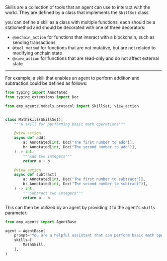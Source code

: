 Skills are a collection of tools that an agent can use to interact with the world.  They are defined by a class that implements the `SkillSet` class.


you can define a skill as a class with multiple functions, each should be a staticmethod and should be decorated with one of three decorators:

- `@onchain_action` for functions that interact with a blockchain, such as sending transactions
- `@tool_method` for functions that are not mutative, but are not related to modifying onchain state
- `@view_action` for functions that are read-only and do not affect external state

---

For example, a skill that enables an agent to perform addition and subtraction could be defined as follows:

```python
from typing import Annotated
from typing_extensions import Doc

from emp_agents.models.protocol import SkillSet, view_action


class MathSkill(SkillSet):
    """A skill for performing basic math operations"""

    @view_action
    async def add(
        a: Annotated[int, Doc("The first number to add")],
        b: Annotated[int, Doc("The second number to add")],
    ) -> int:
        """Add two integers"""
        return a + b

    @view_action
    async def subtract(
        a: Annotated[int, Doc("The first number to subtract")],
        b: Annotated[int, Doc("The second number to subtract")],
    ) -> int:
        """Subtract two integers"""
        return a - b
```

This can then be utilized by an agent by providing it to the agent's `skills` parameter.

```python
from emp_agents import AgentBase

agent = AgentBase(
    prompt="You are a helpful assistant that can perform basic math operations",
    skills=[
        MathSkill,
    ],
)
```
